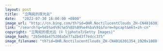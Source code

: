 ```yaml
---
layout: post
title:  "立陶宛的夜光云"
date:   "2022-07-30 16:00:00 +0800"
image_url: "http://cn.bing.com/th?id=OHR.NoctilucentClouds_ZH-CN4816301354_1920x1080.jpg&rf=LaDigue_1920x1080.jpg&pid=hp"
link: "/search?q=%e5%a4%9c%e5%85%89%e4%ba%91&form=hpcapt&mkt=zh-cn"
copyright: "立陶宛的夜光云 (© ljphoto7/Getty Images)"
image_hash: "2b5e8da475206a5e77a2b43f7edcc375"
image_filename: "th?id=OHR.NoctilucentClouds_ZH-CN4816301354_1920x1080.jpg&rf=LaDigue_1920x1080.jpg&pid=hp"
---
```


